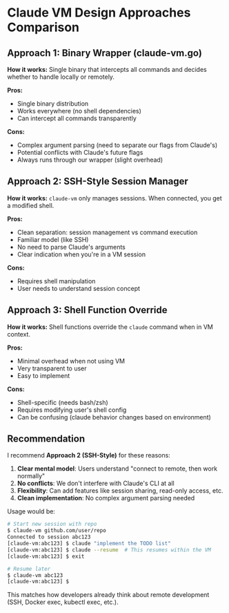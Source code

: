 # Claude VM Design Approaches Comparison

## Approach 1: Binary Wrapper (claude-vm.go)
**How it works:** Single binary that intercepts all commands and decides whether to handle locally or remotely.

**Pros:**
- Single binary distribution
- Works everywhere (no shell dependencies)
- Can intercept all commands transparently

**Cons:**
- Complex argument parsing (need to separate our flags from Claude's)
- Potential conflicts with Claude's future flags
- Always runs through our wrapper (slight overhead)

## Approach 2: SSH-Style Session Manager
**How it works:** `claude-vm` only manages sessions. When connected, you get a modified shell.

**Pros:**
- Clean separation: session management vs command execution
- Familiar model (like SSH)
- No need to parse Claude's arguments
- Clear indication when you're in a VM session

**Cons:**
- Requires shell manipulation
- User needs to understand session concept

## Approach 3: Shell Function Override
**How it works:** Shell functions override the `claude` command when in VM context.

**Pros:**
- Minimal overhead when not using VM
- Very transparent to user
- Easy to implement

**Cons:**
- Shell-specific (needs bash/zsh)
- Requires modifying user's shell config
- Can be confusing (claude behavior changes based on environment)

## Recommendation

I recommend **Approach 2 (SSH-Style)** for these reasons:

1. **Clear mental model**: Users understand "connect to remote, then work normally"
2. **No conflicts**: We don't interfere with Claude's CLI at all
3. **Flexibility**: Can add features like session sharing, read-only access, etc.
4. **Clean implementation**: No complex argument parsing needed

Usage would be:
```bash
# Start new session with repo
$ claude-vm github.com/user/repo
Connected to session abc123
[claude-vm:abc123] $ claude "implement the TODO list"
[claude-vm:abc123] $ claude --resume  # This resumes within the VM
[claude-vm:abc123] $ exit

# Resume later
$ claude-vm abc123
[claude-vm:abc123] $ 
```

This matches how developers already think about remote development (SSH, Docker exec, kubectl exec, etc.).
